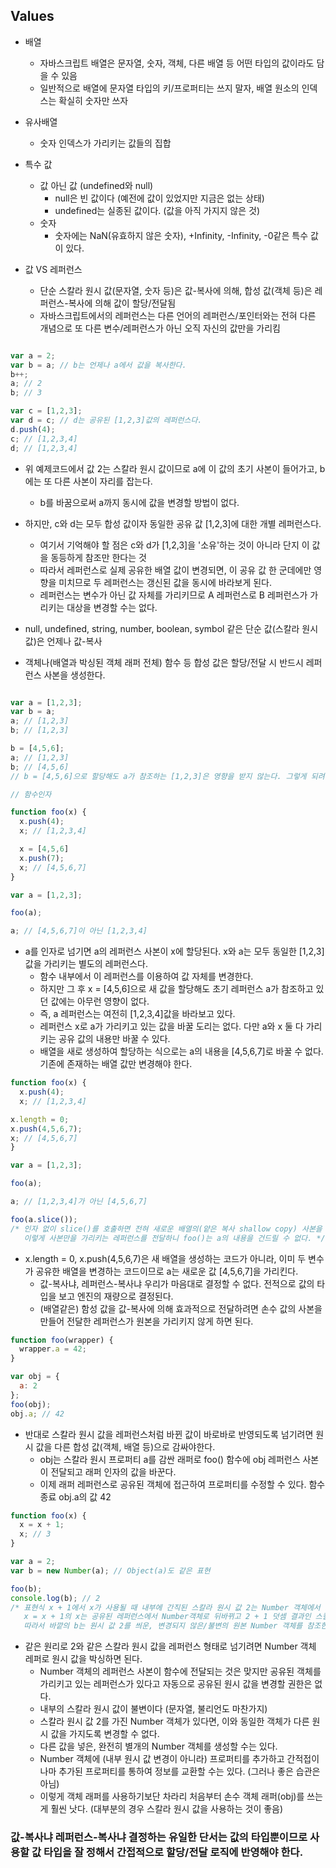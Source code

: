 ## Values

- 배열

  - 자바스크립트 배열은 문자열, 숫자, 객체, 다른 배열 등 어떤 타입의 값이라도 담을 수 있음
  - 일반적으로 배열에 문자열 타입의 키/프로퍼티는 쓰지 말자, 배열 원소의 인덱스는 확실히 숫자만 쓰자

- 유사배열

  - 숫자 인덱스가 가리키는 값들의 집합

- 특수 값

  - 값 아닌 값 (undefined와 null)
    - null은 빈 값이다 (예전에 값이 있었지만 지금은 없는 상태)
    - undefined는 실종된 값이다. (값을 아직 가지지 않은 것)
  - 숫자
    - 숫자에는 NaN(유효하지 않은 숫자), +Infinity, -Infinity, -0같은 특수 값이 있다.

- 값 VS 레퍼런스
  - 단순 스칼라 원시 값(문자열, 숫자 등)은 값-복사에 의해, 합성 값(객체 등)은 레퍼런스-복사에 의해 값이 할당/전달됨
  - 자바스크립트에서의 레퍼런스는 다른 언어의 레퍼런스/포인터와는 전혀 다른 개념으로 또 다른 변수/레퍼런스가 아닌 오직 자신의 값만을 가리킴

```Javascript

var a = 2;
var b = a; // b는 언제나 a에서 값을 복사한다.
b++;
a; // 2
b; // 3

var c = [1,2,3];
var d = c; // d는 공유된 [1,2,3]값의 레퍼런스다.
d.push(4);
c; // [1,2,3,4]
d; // [1,2,3,4]

```

- 위 예제코드에서 값 2는 스칼라 원시 값이므로 a에 이 값의 초기 사본이 들어가고, b에는 또 다른 사본이 자리를 잡는다.
  - b를 바꿈으로써 a까지 동시에 값을 변경할 방법이 없다.
- 하지만, c와 d는 모두 합성 값이자 동일한 공유 값 [1,2,3]에 대한 개별 레퍼런스다.

  - 여기서 기억해야 할 점은 c와 d가 [1,2,3]을 '소유'하는 것이 아니라 단지 이 값을 동등하게 참조만 한다는 것
  - 따라서 레퍼런스로 실제 공유한 배열 값이 변경되면, 이 공유 값 한 군데에만 영향을 미치므로 두 레퍼런스는 갱신된 값을 동시에 바라보게 된다.
  - 레퍼런스는 변수가 아닌 값 자체를 가리키므로 A 레퍼런스로 B 레퍼런스가 가리키는 대상을 변경할 수는 없다.

- null, undefined, string, number, boolean, symbol 같은 단순 값(스칼라 원시 값)은 언제나 값-복사
- 객체나(배열과 박싱된 객체 래퍼 전체) 함수 등 합성 값은 할당/전달 시 반드시 레퍼런스 사본을 생성한다.

```Javascript

var a = [1,2,3];
var b = a;
a; // [1,2,3]
b; // [1,2,3]

b = [4,5,6];
a; // [1,2,3]
b; // [4,5,6]
// b = [4,5,6]으로 할당해도 a가 참조하는 [1,2,3]은 영향을 받지 않는다. 그렇게 되려면 b가 배열을 카리키는 레퍼런스가 아닌 포인터가 되어야 하는데, 자바스크립트에는 포인터가 없다.

```

```Javascript
// 함수인자

function foo(x) {
  x.push(4);
  x; // [1,2,3,4]

  x = [4,5,6]
  x.push(7);
  x; // [4,5,6,7]
}

var a = [1,2,3];

foo(a);

a; // [4,5,6,7]이 아닌 [1,2,3,4]

```

- a를 인자로 넘기면 a의 레퍼런스 사본이 x에 할당된다. x와 a는 모두 동일한 [1,2,3]값을 가리키는 별도의 레퍼런스다.
  - 함수 내부에서 이 레퍼런스를 이용하여 값 자체를 변경한다.
  - 하지만 그 후 x = [4,5,6]으로 새 값을 할당해도 초기 레퍼런스 a가 참조하고 있던 값에는 아무런 영향이 없다.
  - 즉, a 레퍼런스는 여전히 [1,2,3,4]값을 바라보고 있다.
  - 레퍼런스 x로 a가 가리키고 있는 값을 바꿀 도리는 없다. 다만 a와 x 둘 다 가리키는 공유 값의 내용만 바꿀 수 있다.
  - 배열을 새로 생성하여 할당하는 식으로는 a의 내용을 [4,5,6,7]로 바꿀 수 없다. 기존에 존재하는 배열 값만 변경해야 한다.

```Javascript
function foo(x) {
  x.push(4);
  x; // [1,2,3,4]

x.length = 0;
x.push(4,5,6,7);
x; // [4,5,6,7]
}

var a = [1,2,3];

foo(a);

a; // [1,2,3,4]가 아닌 [4,5,6,7]

foo(a.slice());
/* 인자 없이 slice()를 호출하면 전혀 새로운 배열의(얕은 복사 shallow copy) 사본을 만든다.
   이렇게 사본만을 가리키는 레퍼런스를 전달하니 foo()는 a의 내용을 건드릴 수 없다. */
```

- x.length = 0, x.push(4,5,6,7)은 새 배열을 생성하는 코드가 아니라, 이미 두 변수가 공유한 배열을 변경하는 코드이므로 a는 새로운 값 [4,5,6,7]을 가리킨다.
  - 값-복사냐, 레퍼런스-복사냐 우리가 마음대로 결정할 수 없다. 전적으로 값의 타입을 보고 엔진의 재량으로 결정된다.
  - (배열같은) 함성 값을 값-복사에 의해 효과적으로 전달하려면 손수 값의 사본을 만들어 전달한 레퍼런스가 원본을 가리키지 않게 하면 된다.

```Javascript
function foo(wrapper) {
  wrapper.a = 42;
}

var obj = {
  a: 2
};
foo(obj);
obj.a; // 42

```

- 반대로 스칼라 원시 값을 레퍼런스처럼 바뀐 값이 바로바로 반영되도록 넘기려면 원시 값을 다른 합성 값(객체, 배열 등)으로 감싸야한다.
  - obj는 스칼라 원시 프로퍼티 a를 감싼 래퍼로 foo() 함수에 obj 레퍼런스 사본이 전달되고 래퍼 인자의 값을 바꾼다.
  - 이제 래퍼 레퍼런스로 공유된 객체에 접근하여 프로퍼티를 수정할 수 있다. 함수 종료 obj.a의 값 42

```Javascript
function foo(x) {
  x = x + 1;
  x; // 3
}

var a = 2;
var b = new Number(a); // Object(a)도 같은 표현

foo(b);
console.log(b); // 2
/* 표현식 x + 1에서 x가 사용될 때 내부에 간직된 스칼라 원시 값 2는 Number 객체에서 자동언박싱(추츨)된다.
   x = x + 1의 x는 공유된 레퍼런스에서 Number객체로 뒤바뀌고 2 + 1 덧셈 결과인 스칼라 원시 값 3을 갖게 된다.
   따라서 바깥의 b는 원시 값 2를 씌운, 변경되지 않은/불변의 원본 Number 객체를 참조한다. */
```

- 같은 원리로 2와 같은 스칼라 원시 값을 레퍼런스 형태로 넘기려면 Number 객체 레퍼로 원시 값을 박싱하면 된다.
  - Number 객체의 레퍼런스 사본이 함수에 전달되는 것은 맞지만 공유된 객체를 가리키고 있는 레퍼런스가 있다고 자동으로 공유된 원시 값을 변경할 권한은 없다.
  - 내부의 스칼라 원시 값이 불변이다 (문자열, 불리언도 마찬가지)
  - 스칼라 원시 값 2를 가진 Number 객체가 있다면, 이와 동일한 객체가 다른 원시 값을 가지도록 변경할 수 없다.
  - 다른 값을 넣은, 완전히 별개의 Number 객체를 생성할 수는 있다.
  - Number 객체에 (내부 원시 값 변경이 아니라) 프로퍼티를 추가하고 간적접이나마 추가된 프로퍼티를 통하여 정보를 교환할 수는 있다. (그러나 좋은 습관은 아님)
  - 이렇게 객체 래퍼를 사용하기보단 차라리 처음부터 손수 객체 래퍼(obj)를 쓰는게 훨씬 낫다. (대부분의 경우 스칼라 원시 값을 사용하는 것이 좋음)

### 값-복사냐 레퍼런스-복사냐 결정하는 유일한 단서는 값의 타입뿐이므로 사용할 값 타입을 잘 정해서 간접적으로 할당/전달 로직에 반영해야 한다.
